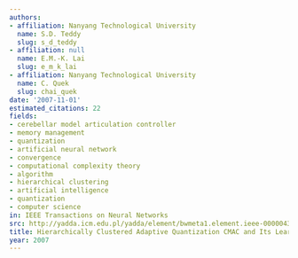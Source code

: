 ```yaml
---
authors:
- affiliation: Nanyang Technological University
  name: S.D. Teddy
  slug: s_d_teddy
- affiliation: null
  name: E.M.-K. Lai
  slug: e_m_k_lai
- affiliation: Nanyang Technological University
  name: C. Quek
  slug: chai_quek
date: '2007-11-01'
estimated_citations: 22
fields:
- cerebellar model articulation controller
- memory management
- quantization
- artificial neural network
- convergence
- computational complexity theory
- algorithm
- hierarchical clustering
- artificial intelligence
- quantization
- computer science
in: IEEE Transactions on Neural Networks
src: http://yadda.icm.edu.pl/yadda/element/bwmeta1.element.ieee-000004359188
title: Hierarchically Clustered Adaptive Quantization CMAC and Its Learning Convergence
year: 2007
---
```

